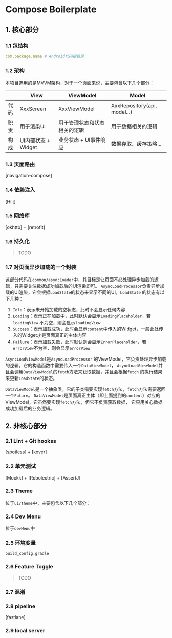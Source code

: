 # Compose Boilerplate

## 1. 核心部分

### 1.1 包结构

``` yaml
com.package.name # Android代码根目录
```

### 1.2 架构

本项目选用的是MVVM架构，对于一个页面来说，主要包含以下几个部分：

|    | View            | ViewModel      | Model                        |
|----|-----------------|----------------|------------------------------|
| 代码 | XxxScreen       | XxxViewModel   | XxxRepository(api, model...) |
| 职责 | 用于渲染UI          | 用于管理状态和状态相关的逻辑 | 用于数据相关的逻辑                    |
| 构成 | UI内部状态 + Widget | 业务状态 + UI事件响应  | 数据存取、缓存策略...                 |

### 1.3 页面路由

[navigation-compose]

### 1.4 依赖注入

[Hilt]

### 1.5 网络库

[okhttp] + [retrofit]

### 1.6 持久化

> TODO

### 1.7 对页面异步加载的一个封装

这部分代码在`common/asyncLoader`中，其目标是让页面不必处理异步加载的逻辑，只需要关注数据成功加载后的UI渲染即可。
`AsyncLoadProcessor`负责异步加载的UI渲染，它会根据`LoadState`的状态来显示不同的UI，`LoadState`
的状态有以下几种：

1. `Idle`：表示未开始加载的空状态，此时不会显示任何内容
2. `Loading`：表示正在加载中，此时默认会显示`LoadingPlaceholder`，若`loadingView`
   不为空，则会显示`loadingView`
3. `Success`：表示加载成功，此时会显示`content`中传入的Widget，一般此处传入的Widget才是页面真正的主体内容
4. `Failure`：表示加载失败，此时默认则会显示`ErrorPlaceholder`，若`errorView`不为空，则会显示`errorView`

`AsyncLoadViewModel`是`AsyncLoadProcessor`
的ViewModel，它负责处理异步加载的逻辑。它的构造函数中需要传入一个`DataViewModel`，
`AsyncLoadViewModel`并且会调用`DataViewModel`的`fetch`方法来获取数据，并且会根据`fetch`
的执行结果来更新`LoadState`的状态。

`DataViewModel`是一个抽象类，它的子类需要实现`fetch`方法，`fetch`方法需要返回一个`Future`。
`DataViewModel`是页面真正主体（即上面提到的`content`）对应的ViewModel，它虽然要实现`fetch`方法，但它不负责获取数据，
它只用关心数据成功加载后的业务逻辑。

## 2. 非核心部分

### 2.1 Lint + Git hookss

[spotless] + [kover]

### 2.2 单元测试

[Mockk] + [Robolectric] + [AssertJ]

### 2.3 Theme

位于`ui/theme`中，主要包含以下几个部分：

### 2.4 Dev Menu

位于`devMenu`中

### 2.5 环境变量

`build_config.gradle`

### 2.6 Feature Toggle

> TODO

### 2.7 混淆

### 2.8 pipeline

[fastlane]

### 2.9 local server
